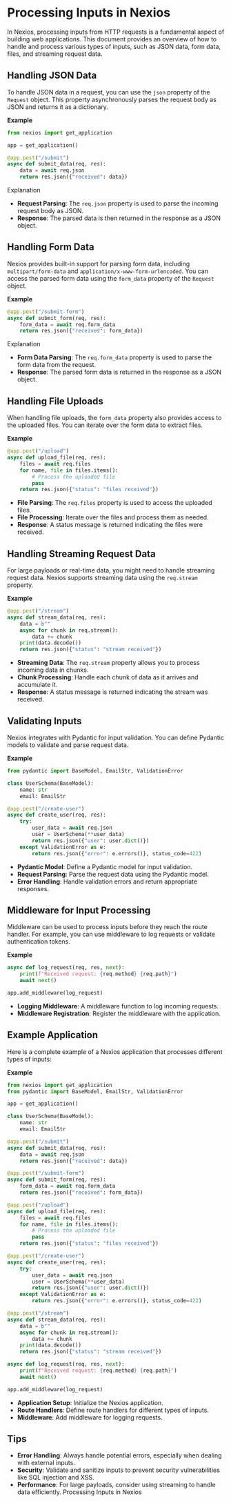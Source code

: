 # Processing Inputs in Nexios

In Nexios, processing inputs from HTTP requests is a fundamental aspect of building web applications. This document provides an overview of how to handle and process various types of inputs, such as JSON data, form data, files, and streaming request data.

## Handling JSON Data

To handle JSON data in a request, you can use the `json` property of the `Request` object. This property asynchronously parses the request body as JSON and returns it as a dictionary.

**Example**

```python
from nexios import get_application

app = get_application()

@app.post("/submit")
async def submit_data(req, res):
    data = await req.json
    return res.json({"received": data})
```

Explanation

- **Request Parsing**: The `req.json` property is used to parse the incoming request body as JSON.
- **Response**: The parsed data is then returned in the response as a JSON object.

## Handling Form Data

Nexios provides built-in support for parsing form data, including `multipart/form-data` and `application/x-www-form-urlencoded`. You can access the parsed form data using the `form_data` property of the `Request` object.

**Example**

```python
@app.post("/submit-form")
async def submit_form(req, res):
    form_data = await req.form_data
    return res.json({"received": form_data})
```

Explanation

- **Form Data Parsing**: The `req.form_data` property is used to parse the form data from the request.
- **Response**: The parsed form data is returned in the response as a JSON object.

## Handling File Uploads

When handling file uploads, the `form_data` property also provides access to the uploaded files. You can iterate over the form data to extract files.

**Example**

```python
@app.post("/upload")
async def upload_file(req, res):
    files = await req.files
    for name, file in files.items():
        # Process the uploaded file
        pass
    return res.json({"status": "files received"})
```

- **File Parsing**: The `req.files` property is used to access the uploaded files.
- **File Processing**: Iterate over the files and process them as needed.
- **Response**: A status message is returned indicating the files were received.

## Handling Streaming Request Data

For large payloads or real-time data, you might need to handle streaming request data. Nexios supports streaming data using the `req.stream` property.

**Example**

```python
@app.post("/stream")
async def stream_data(req, res):
    data = b""
    async for chunk in req.stream():
        data += chunk
    print(data.decode())
    return res.json({"status": "stream received"})
```

- **Streaming Data**: The `req.stream` property allows you to process incoming data in chunks.
- **Chunk Processing**: Handle each chunk of data as it arrives and accumulate it.
- **Response**: A status message is returned indicating the stream was received.

## Validating Inputs

Nexios integrates with Pydantic for input validation. You can define Pydantic models to validate and parse request data.

**Example**

```python
from pydantic import BaseModel, EmailStr, ValidationError

class UserSchema(BaseModel):
    name: str
    email: EmailStr

@app.post("/create-user")
async def create_user(req, res):
    try:
        user_data = await req.json
        user = UserSchema(**user_data)
        return res.json({"user": user.dict()})
    except ValidationError as e:
        return res.json({"error": e.errors()}, status_code=422)
```

- **Pydantic Model**: Define a Pydantic model for input validation.
- **Request Parsing**: Parse the request data using the Pydantic model.
- **Error Handling**: Handle validation errors and return appropriate responses.

## Middleware for Input Processing

Middleware can be used to process inputs before they reach the route handler. For example, you can use middleware to log requests or validate authentication tokens.

**Example**

```python
async def log_request(req, res, next):
    print(f"Received request: {req.method} {req.path}")
    await next()

app.add_middleware(log_request)
```

- **Logging Middleware**: A middleware function to log incoming requests.
- **Middleware Registration**: Register the middleware with the application.

## Example Application

Here is a complete example of a Nexios application that processes different types of inputs:

**Example**

```python
from nexios import get_application
from pydantic import BaseModel, EmailStr, ValidationError

app = get_application()

class UserSchema(BaseModel):
    name: str
    email: EmailStr

@app.post("/submit")
async def submit_data(req, res):
    data = await req.json
    return res.json({"received": data})

@app.post("/submit-form")
async def submit_form(req, res):
    form_data = await req.form_data
    return res.json({"received": form_data})

@app.post("/upload")
async def upload_file(req, res):
    files = await req.files
    for name, file in files.items():
        # Process the uploaded file
        pass
    return res.json({"status": "files received"})

@app.post("/create-user")
async def create_user(req, res):
    try:
        user_data = await req.json
        user = UserSchema(**user_data)
        return res.json({"user": user.dict()})
    except ValidationError as e:
        return res.json({"error": e.errors()}, status_code=422)

@app.post("/stream")
async def stream_data(req, res):
    data = b""
    async for chunk in req.stream():
        data += chunk
    print(data.decode())
    return res.json({"status": "stream received"})

async def log_request(req, res, next):
    print(f"Received request: {req.method} {req.path}")
    await next()

app.add_middleware(log_request)
```

- **Application Setup**: Initialize the Nexios application.
- **Route Handlers**: Define route handlers for different types of inputs.
- **Middleware**: Add middleware for logging requests.

## Tips

- **Error Handling**: Always handle potential errors, especially when dealing with external inputs.
- **Security**: Validate and sanitize inputs to prevent security vulnerabilities like SQL injection and XSS.
- **Performance**: For large payloads, consider using streaming to handle data efficiently. Processing Inputs in Nexios

